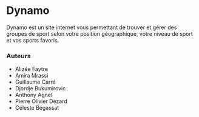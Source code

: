 # Dynamo

Dynamo est un site internet vous permettant de trouver et gérer des groupes de sport selon votre position géographique, votre niveau de sport et vos sports favoris.

### Auteurs
- Alizée Faytre
- Amira Mrassi
- Guillaume Carré
- Djordje Bukumirovic
- Anthony Agnel
- Pierre Olivier Dézard
- Céleste Bégassat
